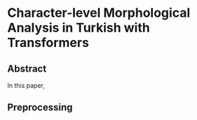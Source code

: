 # Character-level Morphological Analysis in Turkish with Transformers

## Abstract

In this paper,



## Preprocessing